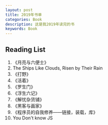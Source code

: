 ```yaml
---
layout: post
title: 2019年书单
categories: Book
description: 这是我2019年读完的书
keywords: Book
---
```

## Reading List

1. 《月亮与六便士》
2.  The Ships Like Clouds, Risen by Their Rain
3. 《打野》
4. 《活着》
5. 《罗生门》
6. 《浮生六记》
7. 《解忧杂货铺》
8. 《黑客与画家》
9. 《程序员的自我修养——链接，装载，库》
10.  You Don't know JS


